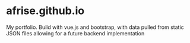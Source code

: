 # afrise.github.io
My portfolio. Build with vue.js and bootstrap, with data pulled from static JSON files allowing for a future backend implementation
